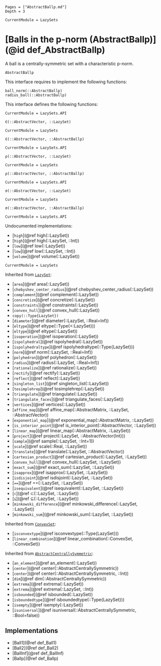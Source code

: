 ```@contents
Pages = ["AbstractBallp.md"]
Depth = 3
```

```@meta
CurrentModule = LazySets
```

# [Balls in the p-norm (AbstractBallp)](@id def_AbstractBallp)

A ball is a centrally-symmetric set with a characteristic p-norm.

```@docs
AbstractBallp
```

This interface requires to implement the following functions:

```@docs
ball_norm(::AbstractBallp)
radius_ball(::AbstractBallp)
```

This interface defines the following functions:

```@meta
CurrentModule = LazySets.API
```
```@docs; canonical=false
∈(::AbstractVector, ::LazySet)
```
```@meta
CurrentModule = LazySets
```
```@docs
∈(::AbstractVector, ::AbstractBallp)
```
```@meta
CurrentModule = LazySets.API
```
```@docs; canonical=false
ρ(::AbstractVector, ::LazySet)
```
```@meta
CurrentModule = LazySets
```
```@docs
ρ(::AbstractVector, ::AbstractBallp)
```
```@meta
CurrentModule = LazySets.API
```
```@docs; canonical=false
σ(::AbstractVector, ::LazySet)
```
```@meta
CurrentModule = LazySets
```
```@docs
σ(::AbstractVector, ::AbstractBallp)
```

```@meta
CurrentModule = LazySets.API
```

Undocumented implementations:

* [`high`](@ref high(::LazySet))
* [`high`](@ref high(::LazySet, ::Int))
* [`low`](@ref low(::LazySet))
* [`low`](@ref low(::LazySet, ::Int))
* [`volume`](@ref volume(::LazySet))

```@meta
CurrentModule = LazySets
```

Inherited from [`LazySet`](@ref):
* [`area`](@ref area(::LazySet))
* [`chebyshev_center_radius`](@ref chebyshev_center_radius(::LazySet))
* [`complement`](@ref complement(::LazySet))
* [`concretize`](@ref concretize(::LazySet))
* [`constraints`](@ref constraints(::LazySet))
* [`convex_hull`](@ref convex_hull(::LazySet))
* `copy(::Type{LazySet})`
* [`diameter`](@ref diameter(::LazySet, ::Real=Inf))
* [`eltype`](@ref eltype(::Type{<:LazySet}))
* [`eltype`](@ref eltype(::LazySet))
* [`isoperation`](@ref isoperation(::LazySet))
* [`ispolyhedral`](@ref ispolyhedral(::LazySet))
* [`ispolyhedraltype`](@ref ispolyhedraltype(::Type{LazySet}))
* [`norm`](@ref norm(::LazySet, ::Real=Inf))
* [`polyhedron`](@ref polyhedron(::LazySet))
* [`radius`](@ref radius(::LazySet, ::Real=Inf))
* [`rationalize`](@ref rationalize(::LazySet))
* [`rectify`](@ref rectify(::LazySet))
* [`reflect`](@ref reflect(::LazySet))
* [`singleton_list`](@ref singleton_list(::LazySet))
* [`tosimplehrep`](@ref tosimplehrep(::LazySet))
* [`triangulate`](@ref triangulate(::LazySet))
* [`triangulate_faces`](@ref triangulate_faces(::LazySet))
* [`vertices`](@ref vertices(::LazySet))
* [`affine_map`](@ref affine_map(::AbstractMatrix, ::LazySet, ::AbstractVector))
* [`exponential_map`](@ref exponential_map(::AbstractMatrix, ::LazySet))
* [`is_interior_point`](@ref is_interior_point(::AbstractVector, ::LazySet))
* [`linear_map`](@ref linear_map(::AbstractMatrix, ::LazySet))
* [`project`](@ref project(::LazySet, ::AbstractVector{Int}))
* [`sample`](@ref sample(::LazySet, ::Int=1))
* [`scale`](@ref scale(::Real, ::LazySet))
* [`translate`](@ref translate(::LazySet, ::AbstractVector))
* [`cartesian_product`](@ref cartesian_product(::LazySet, ::LazySet))
* [`convex_hull`](@ref convex_hull(::LazySet, ::LazySet))
* [`exact_sum`](@ref exact_sum(::LazySet, ::LazySet))
* [`isapprox`](@ref isapprox(::LazySet, ::LazySet))
* [`isdisjoint`](@ref isdisjoint(::LazySet, ::LazySet))
* [`==`](@ref ==(::LazySet, ::LazySet))
* [`isequivalent`](@ref isequivalent(::LazySet, ::LazySet))
* [`⊂`](@ref ⊂(::LazySet, ::LazySet))
* [`⊆`](@ref ⊆(::LazySet, ::LazySet))
* [`minkowski_difference`](@ref minkowski_difference(::LazySet, ::LazySet))
* [`minkowski_sum`](@ref minkowski_sum(::LazySet, ::LazySet))

Inherited from [`ConvexSet`](@ref):
* [`isconvextype`](@ref isconvextype(::Type{LazySet}))
* [`linear_combination`](@ref linear_combination(::ConvexSet, ::ConvexSet))

Inherited from [`AbstractCentrallySymmetric`](@ref):
* [`an_element`](@ref an_element(::LazySet))
* [`center`](@ref center(::AbstractCentrallySymmetric))
* [`center`](@ref center(::AbstractCentrallySymmetric, ::Int))
* [`dim`](@ref dim(::AbstractCentrallySymmetric))
* [`extrema`](@ref extrema(::LazySet))
* [`extrema`](@ref extrema(::LazySet, ::Int))
* [`isbounded`](@ref isbounded(::LazySet))
* [`isboundedtype`](@ref isboundedtype(::Type{LazySet}))
* [`isempty`](@ref isempty(::LazySet))
* [`isuniversal`](@ref isuniversal(::AbstractCentrallySymmetric, ::Bool=false))

## Implementations

* [Ball1](@ref def_Ball1)
* [Ball2](@ref def_Ball2)
* [BallInf](@ref def_BallInf)
* [Ballp](@ref def_Ballp)
